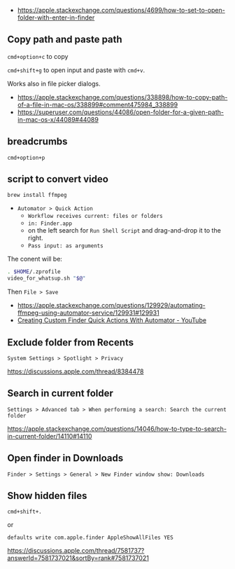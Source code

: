 - https://apple.stackexchange.com/questions/4699/how-to-set-to-open-folder-with-enter-in-finder

## Copy path and paste path

`cmd+option+c` to copy

`cmd+shift+g` to open input and paste with `cmd+v`.

Works also in file picker dialogs.

- https://apple.stackexchange.com/questions/338898/how-to-copy-path-of-a-file-in-mac-os/338899#comment475984_338899
- https://superuser.com/questions/44086/open-folder-for-a-given-path-in-mac-os-x/44089#44089

## breadcrumbs

`cmd+option+p`

## script to convert video

`brew install ffmpeg`

- `Automator > Quick Action`
  - `Workflow receives current: files or folders`
  - `in: Finder.app`
  - on the left search for `Run Shell Script` and drag-and-drop it to the right.
  - `Pass input: as arguments`

The conent will be:

```bash
. $HOME/.zprofile
video_for_whatsup.sh "$@"
```

Then `File > Save`

- https://apple.stackexchange.com/questions/129929/automating-ffmpeg-using-automator-service/129931#129931
- [Creating Custom Finder Quick Actions With Automator - YouTube](https://www.youtube.com/watch?v=0BEPkM_gkGU)

## Exclude folder from Recents

`System Settings > Spotlight > Privacy`

https://discussions.apple.com/thread/8384478

## Search in current folder

`Settings > Advanced tab > When performing a search: Search the current folder`

https://apple.stackexchange.com/questions/14046/how-to-type-to-search-in-current-folder/14110#14110

## Open finder in Downloads

`Finder > Settings > General > New Finder window show: Downloads`

## Show hidden files

`cmd+shift+.`

or

`defaults write com.apple.finder AppleShowAllFiles YES`

https://discussions.apple.com/thread/7581737?answerId=7581737021&sortBy=rank#7581737021
